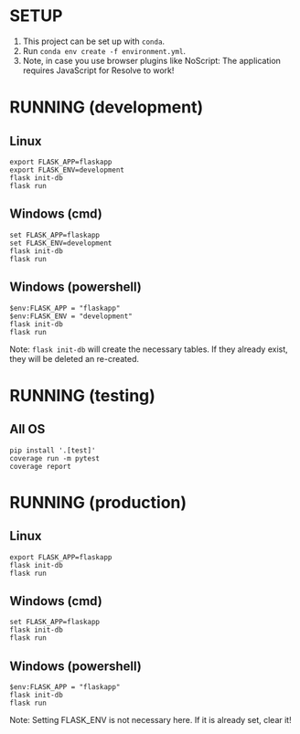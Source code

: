 # SETUP

1. This project can be set up with `conda`.
2. Run `conda env create -f environment.yml`.
3. Note, in case you use browser plugins like NoScript: The application requires JavaScript for Resolve to work!

# RUNNING (development)

Linux
-----
```
export FLASK_APP=flaskapp
export FLASK_ENV=development
flask init-db
flask run
```

Windows (cmd)
-------
```
set FLASK_APP=flaskapp
set FLASK_ENV=development
flask init-db
flask run
```

Windows (powershell)
-------
```
$env:FLASK_APP = "flaskapp"
$env:FLASK_ENV = "development"
flask init-db
flask run
```

Note: `flask init-db` will create the necessary tables. If they already exist, they will be deleted an re-created.

# RUNNING (testing)

All OS
-----
```
pip install '.[test]'
coverage run -m pytest
coverage report
```

# RUNNING (production)

Linux
-----
```
export FLASK_APP=flaskapp
flask init-db
flask run
```

Windows (cmd)
-------
```
set FLASK_APP=flaskapp
flask init-db
flask run
```

Windows (powershell)
-------
```
$env:FLASK_APP = "flaskapp"
flask init-db
flask run
```

Note: Setting FLASK_ENV is not necessary here. If it is already set, clear it!